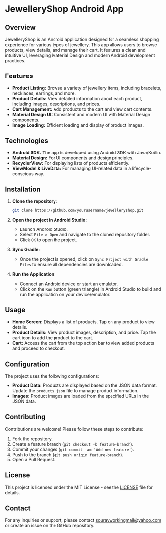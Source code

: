 # JewelleryShop Android App

## Overview

JewelleryShop is an Android application designed for a seamless shopping experience for various types of jewellery. This app allows users to browse products, view details, and manage their cart. It features a clean and intuitive UI, leveraging Material Design and modern Android development practices.

## Features

- **Product Listing:** Browse a variety of jewellery items, including bracelets, necklaces, earrings, and more.
- **Product Details:** View detailed information about each product, including images, descriptions, and prices.
- **Cart Management:** Add products to the cart and view cart contents.
- **Material Design UI:** Consistent and modern UI with Material Design components.
- **Image Loading:** Efficient loading and display of product images.

## Technologies

- **Android SDK:** The app is developed using Android SDK with Java/Kotlin.
- **Material Design:** For UI components and design principles.
- **RecyclerView:** For displaying lists of products efficiently.
- **ViewModel & LiveData:** For managing UI-related data in a lifecycle-conscious way.

## Installation

1. **Clone the repository:**

   ```bash
   git clone https://github.com/yourusername/jewelleryshop.git
   ```

2. **Open the project in Android Studio:**

   - Launch Android Studio.
   - Select `File > Open` and navigate to the cloned repository folder.
   - Click `OK` to open the project.

3. **Sync Gradle:**

   - Once the project is opened, click on `Sync Project with Gradle Files` to ensure all dependencies are downloaded.

4. **Run the Application:**

   - Connect an Android device or start an emulator.
   - Click on the `Run` button (green triangle) in Android Studio to build and run the application on your device/emulator.

## Usage

- **Home Screen:** Displays a list of products. Tap on any product to view details.
- **Product Details:** View product images, description, and price. Tap the cart icon to add the product to the cart.
- **Cart:** Access the cart from the top action bar to view added products and proceed to checkout.

## Configuration

The project uses the following configurations:

- **Product Data:** Products are displayed based on the JSON data format. Update the `products.json` file to manage product information.
- **Images:** Product images are loaded from the specified URLs in the JSON data.

## Contributing

Contributions are welcome! Please follow these steps to contribute:

1. Fork the repository.
2. Create a feature branch (`git checkout -b feature-branch`).
3. Commit your changes (`git commit -am 'Add new feature'`).
4. Push to the branch (`git push origin feature-branch`).
5. Open a Pull Request.

## License

This project is licensed under the MIT License - see the [LICENSE](LICENSE) file for details.

## Contact

For any inquiries or support, please contact souravworkingmail@yahoo.com or create an issue on the GitHub repository.
